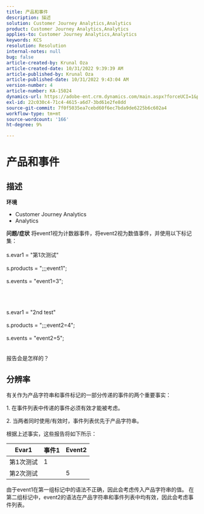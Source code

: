 ```yaml
---
title: 产品和事件
description: 描述
solution: Customer Journey Analytics,Analytics
product: Customer Journey Analytics,Analytics
applies-to: Customer Journey Analytics,Analytics
keywords: KCS
resolution: Resolution
internal-notes: null
bug: false
article-created-by: Krunal Oza
article-created-date: 10/31/2022 9:39:39 AM
article-published-by: Krunal Oza
article-published-date: 10/31/2022 9:43:04 AM
version-number: 4
article-number: KA-15024
dynamics-url: https://adobe-ent.crm.dynamics.com/main.aspx?forceUCI=1&pagetype=entityrecord&etn=knowledgearticle&id=200a9ceb-ff58-ed11-9561-6045bd0067ea
exl-id: 22c030c4-71c4-4615-a6d7-3bd61e2fe8dd
source-git-commit: 7f0f5035ea7cebd60f6ec7bda9de6225b6c602a4
workflow-type: tm+mt
source-wordcount: '166'
ht-degree: 9%

---
```


# 产品和事件

## 描述

<b>环境</b>
- Customer Journey Analytics
- Analytics



<b>问题/症状</b>
将event1视为计数器事件，将event2视为数值事件，并使用以下标记集：
<br><br>s.evar1 = &quot;第1次测试&quot;<br><br>s.products = &quot;;;;event1&quot;;<br><br>s.events = &quot;event1=3&quot;;<br><br>

<br><br>s.evar1 = &quot;2nd test&quot;<br><br>s.products = &quot;;;;event2=4&quot;;<br><br>s.events = &quot;event2=5&quot;;
<br> <br><br>
报告会是怎样的？


## 分辨率


有关作为产品字符串和事件标记的一部分传递的事件的两个重要事实：

1. 在事件列表中传递的事件必须有效才能被考虑。

2. 当两者同时使用/有效时，事件列表优先于产品字符串。

根据上述事实，这些报告将如下所示：


| Evar1 | 事件1 | Event2 |
| --- | --- | --- |
| 第1次测试 | 1 |   |
| 第2次测试 |   | 5 |




由于event1在第一组标记中的语法不正确，因此会考虑传入产品字符串的值。 在第二组标记中，event2的语法在产品字符串和事件列表中均有效，因此会考虑事件列表。
